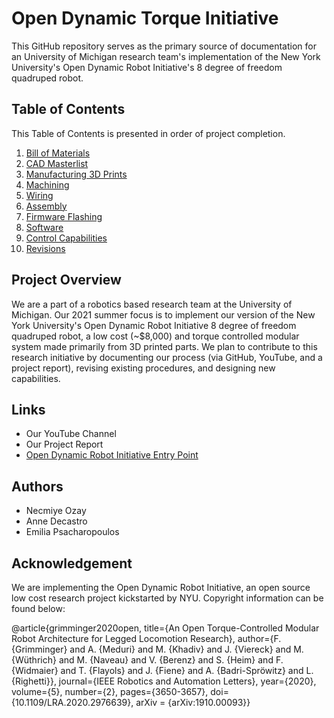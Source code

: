# Open Dynamic Torque Initiative

This GitHub repository serves as the primary source of documentation for an University of Michigan research team's implementation of the New York University's Open Dynamic Robot Initiative's 8 degree of freedom quadruped robot. 

## Table of Contents 

This Table of Contents is presented in order of project completion.

1. [Bill of Materials](https://github.com/EmiliaPsacharopoulos/Formatting/tree/main/Bill%20of%20Materials)
2. [CAD Masterlist](https://github.com/EmiliaPsacharopoulos/Formatting/tree/main/CAD%20Masterlist)
3. [Manufacturing 3D Prints](https://github.com/EmiliaPsacharopoulos/Formatting/tree/main/Manufacturing%203D%20Prints)
4. [Machining](https://github.com/EmiliaPsacharopoulos/Quadruped-8dof-Robot/blob/main/Machining/README.md#machining)
5. [Wiring](https://github.com/EmiliaPsacharopoulos/Formatting/tree/main/Wiring)
6. [Assembly](https://github.com/EmiliaPsacharopoulos/Quadruped-8dof-Robot/tree/main/Assembly#assembly)
7. [Firmware Flashing](https://github.com/EmiliaPsacharopoulos/Formatting/tree/main/Firmware%20Flashing)
8. [Software](https://github.com/EmiliaPsacharopoulos/Formatting/tree/main/Software)
9. [Control Capabilities](https://github.com/EmiliaPsacharopoulos/Formatting/tree/main/Control%20Capabilities)
10. [Revisions](https://github.com/EmiliaPsacharopoulos/Formatting/tree/main/Revisions)

## Project Overview

We are a part of a robotics based research team at the University of Michigan. Our 2021 summer focus is to implement our version of the New York University's Open Dynamic Robot Initiative 8 degree of freedom quadruped robot, a low cost (~$8,000) and torque controlled modular system made primarily from 3D printed parts. We plan to contribute to this research initiative by documenting our process (via GitHub, YouTube, and a project report), revising existing procedures, and designing new capabilities. 

## Links
- Our YouTube Channel 
- Our Project Report
- [Open Dynamic Robot Initiative Entry Point](https://open-dynamic-robot-initiative.github.io/)

## Authors
- Necmiye Ozay
- Anne Decastro
- Emilia Psacharopoulos

## Acknowledgement 
We are implementing the Open Dynamic Robot Initiative, an open source low cost research project kickstarted by NYU. Copyright information can be found below: 

@article{grimminger2020open,
title={An Open Torque-Controlled Modular Robot Architecture for Legged Locomotion Research},
author={F. {Grimminger} and A. {Meduri} and M. {Khadiv} and J. {Viereck} and M. {Wüthrich} and M. {Naveau} and V. {Berenz} and S. {Heim} and F. {Widmaier} and T. {Flayols} and J. {Fiene} and A. {Badri-Spröwitz} and L. {Righetti}},
journal={IEEE Robotics and Automation Letters},
year={2020},
volume={5},
number={2},
pages={3650-3657},
doi={10.1109/LRA.2020.2976639},
arXiv = {arXiv:1910.00093}}
